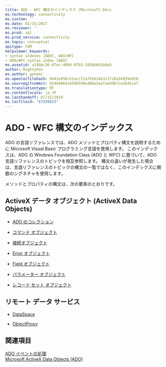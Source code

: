 ```yaml
---
title: ADO - WFC 構文のインデックス |Microsoft Docs
ms.technology: connectivity
ms.custom: ''
ms.date: 02/15/2017
ms.reviewer: ''
ms.prod: sql
ms.prod_service: connectivity
ms.topic: conceptual
apitype: COM
helpviewer_keywords:
- syntax indexes [ADO], ADO/WFC
- ADO/WFC syntax index [ADO]
ms.assetid: a14bbc36-87ec-409d-97b3-393b66b1b8e3
author: MightyPen
ms.author: genemi
ms.openlocfilehash: 9441e956c51accf2af55624b311f28a18d39ed20
ms.sourcegitcommit: b2464064c0566590e486a3aafae6d67ce2645cef
ms.translationtype: MT
ms.contentlocale: ja-JP
ms.lasthandoff: 07/15/2019
ms.locfileid: "67920815"
---
```

# <a name="ado---wfc-syntax-index"></a>ADO - WFC 構文のインデックス
ADO の言語リファレンスでは、ADO メソッドとプロパティ構文を説明するために Microsoft Visual Basic プログラミング言語を使用します。 このインデックスは、ADO の Windows Foundation Class (ADO と WFC) に基づいて、ADO 言語リファレンスのトピックを相互参照します。 構文の違いが発生した場合は、言語リファレンスのトピックの構文の一覧ではなく、このインデックスに関数のシグネチャを使用します。  
  
 メソッドとプロパティの構文は、次の要素のとおりです。  
  
## <a name="activex-data-objects"></a>ActiveX データ オブジェクト (ActiveX Data Objects)  
  
-   [ADO のコレクション](../../../ado/reference/ado-api/collections-ado-wfc-syntax.md)  
  
-   [コマンド オブジェクト](../../../ado/reference/ado-api/command-ado-wfc-syntax.md)  
  
-   [接続オブジェクト](../../../ado/reference/ado-api/connection-ado-wfc-syntax.md)  
  
-   [Error オブジェクト](../../../ado/reference/ado-api/error-ado-wfc-syntax.md)  
  
-   [Field オブジェクト](../../../ado/reference/ado-api/field-ado-wfc-syntax.md)  
  
-   [パラメーター オブジェクト](../../../ado/reference/ado-api/parameter-ado-wfc-syntax.md)  
  
-   [レコード セット オブジェクト](../../../ado/reference/ado-api/recordset-ado-wfc-syntax.md)  
  
## <a name="remote-data-service"></a>リモート データ サービス  
  
-   [DataSpace](../../../ado/reference/ado-api/dataspace-ado-wfc-syntax.md)  
  
-   [ObjectProxy](../../../ado/reference/ado-api/objectproxy-ado-wfc-syntax.md)  
  
## <a name="see-also"></a>関連項目  
 [ADO イベントの処理](../../../ado/guide/data/handling-ado-events.md)   
 [Microsoft ActiveX Data Objects (ADO)](../../../ado/microsoft-activex-data-objects-ado.md)
